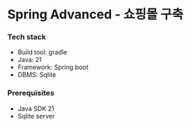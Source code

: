 # Spring Advanced - 쇼핑몰 구축
### Tech stack
* Build tool: gradle 
* Java: 21
* Framework: Spring boot
* DBMS: Sqlite

### Prerequisites
* Java SDK 21
* Sqlite server
